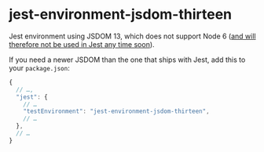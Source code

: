 # jest-environment-jsdom-thirteen

Jest environment using JSDOM 13, which does not support Node 6 ([and will therefore not be used in Jest any time soon][simen-comment]).

If you need a newer JSDOM than the one that ships with Jest, add this to your `package.json`:

```js
{
  // …,
  "jest": {
    // …
    "testEnvironment": "jest-environment-jsdom-thirteen",
    // …
  },
  // …
}
```

[simen-comment]: https://github.com/kentcdodds/dom-testing-library/issues/115#issuecomment-428314737
